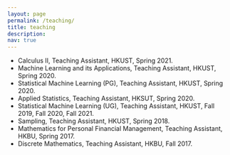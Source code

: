```yaml
---
layout: page
permalink: /teaching/
title: teaching
description: 
nav: true
---
```



- Calculus II, Teaching Assistant, HKUST, Spring 2021.
- Machine Learning and its Applications, Teaching Assistant, HKUST, Spring 2020.
- Statistical Machine Learning (PG), Teaching Assistant, HKUST, Spring 2020.
- Applied Statistics, Teaching Assistant, HKSUT, Spring 2020.
- Statistical Machine Learning (UG), Teaching Assistant, HKUST, Fall 2019, Fall 2020, Fall 2021.
- Sampling, Teaching Assistant, HKUST, Spring 2018.
- Mathematics for Personal Financial Management, Teaching Assistant, HKBU, Spring 2017.
- Discrete Mathematics, Teaching Assistant, HKBU, Fall 2017.
